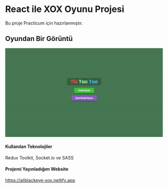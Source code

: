 # React ile XOX Oyunu Projesi


Bu proje Practicum için hazırlanmıştır.

## Oyundan Bir Görüntü

![](https://github.com/aliblackeye/react-xox-app/blob/master/xox.gif)

#### Kullanılan Teknolojiler

Redux Toolkit, Socket.io ve SASS


#### Projemi Yayınladığım Website


https://aliblackeye-xox.netlify.app

